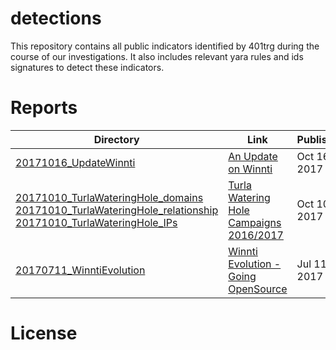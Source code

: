 detections
==================

This repository contains all public indicators identified by 401trg during the course of our investigations. It also includes relevant yara rules and ids signatures to detect these indicators.

# Reports

| Directory                                                                                                         | Link                                                                                                                                                                                                | Published    |
|-------------------------------------------------------------------------------------------------------------------|-----------------------------------------------------------------------------------------------------------------------------------------------------------------------------------------------------|--------------|
| [20171016_UpdateWinnti]()                                                                                         | [An Update on Winnti](https://401trg.pw/an-update-on-winnti/)                                                                                                                                       | Oct 16, 2017 |
| [20171010_TurlaWateringHole_domains]() <br> [20171010_TurlaWateringHole_relationship]() <br> [20171010_TurlaWateringHole_IPs]()                 | [Turla Watering Hole Campaigns 2016/2017](https://401trg.pw/turla-watering-hole-campaigns-2016-2017/)                                                                 | Oct 10, 2017 |
| [20170711_WinntiEvolution]()                                                                                      | [Winnti Evolution - Going OpenSource](https://401trg.pw/winnti-evolution-going-open-source/)                                                                                                        | Jul 11, 2017 |

# License
